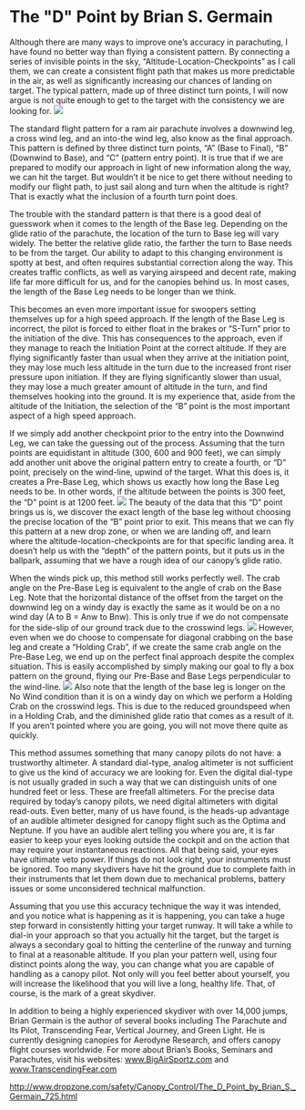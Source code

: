 #  The "D" Point by Brian S. Germain
Although there are many ways to improve one’s accuracy in parachuting, I have found no better way than flying a consistent pattern. By connecting a series of invisible points in the sky, “Altitude-Location-Checkpoints” as I call them, we can create a consistent flight path that makes us more predictable in the air, as well as significantly increasing our chances of landing on target. The typical pattern, made up of three distinct turn points, I will now argue is not quite enough to get to the target with the consistency we are looking for.
![](http://www.dropzone.com/images/safety/8/8108-largest_largest_Article_pic_1.JPG)

The standard flight pattern for a ram air parachute involves a downwind leg, a cross wind leg, and an into-the wind leg, also know as the final approach. This pattern is defined by three distinct turn points, “A” (Base to Final), “B” (Downwind to Base), and “C” (pattern entry point). It is true that if we are prepared to modify our approach in light of new information along the way, we can hit the target. But wouldn’t it be nice to get there without needing to modify our flight path, to just sail along and turn when the altitude is right? That is exactly what the inclusion of a fourth turn point does.

The trouble with the standard pattern is that there is a good deal of guesswork when it comes to the length of the Base leg. Depending on the glide ratio of the parachute, the location of the turn to Base leg will vary widely. The better the relative glide ratio, the farther the turn to Base needs to be from the target. Our ability to adapt to this changing environment is spotty at best, and often requires substantial correction along the way. This creates traffic conflicts, as well as varying airspeed and decent rate, making life far more difficult for us, and for the canopies behind us. In most cases, the length of the Base Leg needs to be longer than we think.

This becomes an even more important issue for swoopers setting themselves up for a high speed approach. If the length of the Base Leg is incorrect, the pilot is forced to either float in the brakes or “S-Turn” prior to the initiation of the dive. This has consequences to the approach, even if they manage to reach the Initiation Point at the correct altitude. If they are flying significantly faster than usual when they arrive at the initiation point, they may lose much less altitude in the turn due to the increased front riser pressure upon initiation. If they are flying significantly slower than usual, they may lose a much greater amount of altitude in the turn, and find themselves hooking into the ground. It is my experience that, aside from the altitude of the Initiation, the selection of the “B” point is the most important aspect of a high speed approach.

If we simply add another checkpoint prior to the entry into the Downwind Leg, we can take the guessing out of the process. Assuming that the turn points are equidistant in altitude (300, 600 and 900 feet), we can simply add another unit above the original pattern entry to create a fourth, or “D” point, precisely on the wind-line, upwind of the target. What this does is, it creates a Pre-Base Leg, which shows us exactly how long the Base Leg needs to be. In other words, if the altitude between the points is 300 feet, the “D” point is at 1200 feet.
![](http://www.dropzone.com/images/safety/4/8104-largest_largest_Article_pic_2.JPG)
The beauty of the data that this “D” point brings us is, we discover the exact length of the base leg without choosing the precise location of the “B” point prior to exit. This means that we can fly this pattern at a new drop zone, or when we are landing off, and learn where the altitude-location-checkpoints are for that specific landing area. It doesn’t help us with the “depth” of the pattern points, but it puts us in the ballpark, assuming that we have a rough idea of our canopy’s glide ratio.

When the winds pick up, this method still works perfectly well. The crab angle on the Pre-Base Leg is equivalent to the angle of crab on the Base Leg. Note that the horizontal distance of the offset from the target on the downwind leg on a windy day is exactly the same as it would be on a no wind day (A to B = Anw to Bnw). This is only true if we do not compensate for the side-slip of our ground track due to the crosswind legs.
![](http://www.dropzone.com/images/safety/5/8105-largest_largest_Article_pic_3.JPG)
However, even when we do choose to compensate for diagonal crabbing on the base leg and create a “Holding Crab”, if we create the same crab angle on the Pre-Base Leg, we end up on the perfect final approach despite the complex situation. This is easily accomplished by simply making our goal to fly a box pattern on the ground, flying our Pre-Base and Base Legs perpendicular to the wind-line.
![](http://www.dropzone.com/images/safety/7/8097-largest_largest_Article_pic_4.JPG)
Also note that the length of the base leg is longer on the No Wind condition than it is on a windy day on which we perform a Holding Crab on the crosswind legs. This is due to the reduced groundspeed when in a Holding Crab, and the diminished glide ratio that comes as a result of it. If you aren’t pointed where you are going, you will not move there quite as quickly.

This method assumes something that many canopy pilots do not have: a trustworthy altimeter. A standard dial-type, analog altimeter is not sufficient to give us the kind of accuracy we are looking for. Even the digital dial-type is not usually graded in such a way that we can distinguish units of one hundred feet or less. These are freefall altimeters. For the precise data required by today’s canopy pilots, we need digital altimeters with digital read-outs. Even better, many of us have found, is the heads-up advantage of an audible altimeter designed for canopy flight such as the Optima and Neptune. If you have an audible alert telling you where you are, it is far easier to keep your eyes looking outside the cockpit and on the action that may require your instantaneous reactions. All that being said, your eyes have ultimate veto power. If things do not look right, your instruments must be ignored. Too many skydivers have hit the ground due to complete faith in their instruments that let them down due to mechanical problems, battery issues or some unconsidered technical malfunction.

Assuming that you use this accuracy technique the way it was intended, and you notice what is happening as it is happening, you can take a huge step forward in consistently hitting your target runway. It will take a while to dial-in your approach so that you actually hit the target, but the target is always a secondary goal to hitting the centerline of the runway and turning to final at a reasonable altitude. If you plan your pattern well, using four distinct points along the way, you can change what you are capable of handling as a canopy pilot. Not only will you feel better about yourself, you will increase the likelihood that you will live a long, healthy life. That, of course, is the mark of a great skydiver.

In addition to being a highly experienced skydiver with over 14,000 jumps, Brian Germain is the author of several books including The Parachute and Its Pilot, Transcending Fear, Vertical Journey, and Green Light. He is currently designing canopies for Aerodyne Research, and offers canopy flight courses worldwide. For more about Brian’s Books, Seminars and Parachutes, visit his websites: www.BigAirSportz.com and www.TranscendingFear.com



http://www.dropzone.com/safety/Canopy_Control/The_D_Point_by_Brian_S._Germain_725.html
